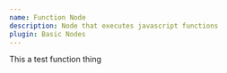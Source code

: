 ```yaml
---
name: Function Node
description: Node that executes javascript functions
plugin: Basic Nodes
---
```


This a test function thing